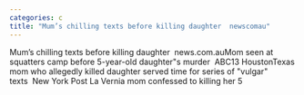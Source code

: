 ```yaml
---
categories: c
title: "Mum’s chilling texts before killing daughter  newscomau"
---
```

Mum’s chilling texts before killing daughter&nbsp;&nbsp;news.com.auMom seen at squatters camp before 5-year-old daughter"s murder&nbsp;&nbsp;ABC13 HoustonTexas mom who allegedly killed daughter served time for series of "vulgar" texts&nbsp;&nbsp;New York Post La Vernia mom confessed to killing her 5